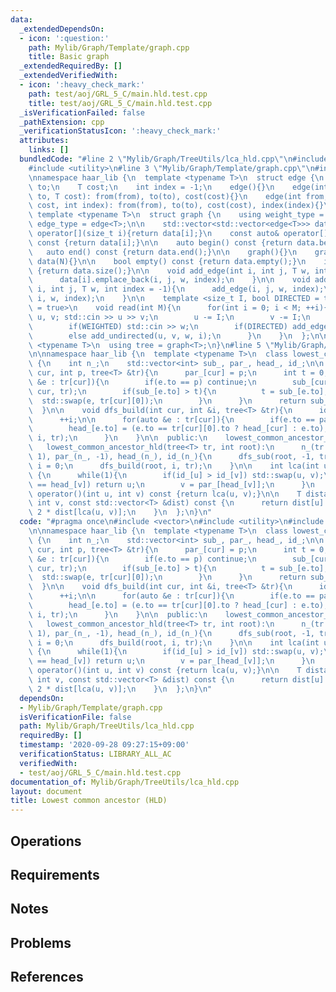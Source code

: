 ```yaml
---
data:
  _extendedDependsOn:
  - icon: ':question:'
    path: Mylib/Graph/Template/graph.cpp
    title: Basic graph
  _extendedRequiredBy: []
  _extendedVerifiedWith:
  - icon: ':heavy_check_mark:'
    path: test/aoj/GRL_5_C/main.hld.test.cpp
    title: test/aoj/GRL_5_C/main.hld.test.cpp
  _isVerificationFailed: false
  _pathExtension: cpp
  _verificationStatusIcon: ':heavy_check_mark:'
  attributes:
    links: []
  bundledCode: "#line 2 \"Mylib/Graph/TreeUtils/lca_hld.cpp\"\n#include <vector>\n\
    #include <utility>\n#line 3 \"Mylib/Graph/Template/graph.cpp\"\n#include <iostream>\n\
    \nnamespace haar_lib {\n  template <typename T>\n  struct edge {\n    int from,\
    \ to;\n    T cost;\n    int index = -1;\n    edge(){}\n    edge(int from, int\
    \ to, T cost): from(from), to(to), cost(cost){}\n    edge(int from, int to, T\
    \ cost, int index): from(from), to(to), cost(cost), index(index){}\n  };\n\n \
    \ template <typename T>\n  struct graph {\n    using weight_type = T;\n    using\
    \ edge_type = edge<T>;\n\n    std::vector<std::vector<edge<T>>> data;\n\n    auto&\
    \ operator[](size_t i){return data[i];}\n    const auto& operator[](size_t i)\
    \ const {return data[i];}\n\n    auto begin() const {return data.begin();}\n \
    \   auto end() const {return data.end();}\n\n    graph(){}\n    graph(int N):\
    \ data(N){}\n\n    bool empty() const {return data.empty();}\n    int size() const\
    \ {return data.size();}\n\n    void add_edge(int i, int j, T w, int index = -1){\n\
    \      data[i].emplace_back(i, j, w, index);\n    }\n\n    void add_undirected(int\
    \ i, int j, T w, int index = -1){\n      add_edge(i, j, w, index);\n      add_edge(j,\
    \ i, w, index);\n    }\n\n    template <size_t I, bool DIRECTED = true, bool WEIGHTED\
    \ = true>\n    void read(int M){\n      for(int i = 0; i < M; ++i){\n        int\
    \ u, v; std::cin >> u >> v;\n        u -= I;\n        v -= I;\n        T w = 1;\n\
    \        if(WEIGHTED) std::cin >> w;\n        if(DIRECTED) add_edge(u, v, w, i);\n\
    \        else add_undirected(u, v, w, i);\n      }\n    }\n  };\n\n  template\
    \ <typename T>\n  using tree = graph<T>;\n}\n#line 5 \"Mylib/Graph/TreeUtils/lca_hld.cpp\"\
    \n\nnamespace haar_lib {\n  template <typename T>\n  class lowest_common_ancestor_hld\
    \ {\n    int n_;\n    std::vector<int> sub_, par_, head_, id_;\n\n    int dfs_sub(int\
    \ cur, int p, tree<T> &tr){\n      par_[cur] = p;\n      int t = 0;\n      for(auto\
    \ &e : tr[cur]){\n        if(e.to == p) continue;\n        sub_[cur] += dfs_sub(e.to,\
    \ cur, tr);\n        if(sub_[e.to] > t){\n          t = sub_[e.to];\n        \
    \  std::swap(e, tr[cur][0]);\n        }\n      }\n      return sub_[cur];\n  \
    \  }\n\n    void dfs_build(int cur, int &i, tree<T> &tr){\n      id_[cur] = i;\n\
    \      ++i;\n\n      for(auto &e : tr[cur]){\n        if(e.to == par_[cur]) continue;\n\
    \        head_[e.to] = (e.to == tr[cur][0].to ? head_[cur] : e.to);\n        dfs_build(e.to,\
    \ i, tr);\n      }\n    }\n\n  public:\n    lowest_common_ancestor_hld(){}\n \
    \   lowest_common_ancestor_hld(tree<T> tr, int root):\n      n_(tr.size()), sub_(n_,\
    \ 1), par_(n_, -1), head_(n_), id_(n_){\n      dfs_sub(root, -1, tr);\n      int\
    \ i = 0;\n      dfs_build(root, i, tr);\n    }\n\n    int lca(int u, int v) const\
    \ {\n      while(1){\n        if(id_[u] > id_[v]) std::swap(u, v);\n        if(head_[u]\
    \ == head_[v]) return u;\n        v = par_[head_[v]];\n      }\n    }\n\n    int\
    \ operator()(int u, int v) const {return lca(u, v);}\n\n    T distance(int u,\
    \ int v, const std::vector<T> &dist) const {\n      return dist[u] + dist[v] -\
    \ 2 * dist[lca(u, v)];\n    }\n  };\n}\n"
  code: "#pragma once\n#include <vector>\n#include <utility>\n#include \"Mylib/Graph/Template/graph.cpp\"\
    \n\nnamespace haar_lib {\n  template <typename T>\n  class lowest_common_ancestor_hld\
    \ {\n    int n_;\n    std::vector<int> sub_, par_, head_, id_;\n\n    int dfs_sub(int\
    \ cur, int p, tree<T> &tr){\n      par_[cur] = p;\n      int t = 0;\n      for(auto\
    \ &e : tr[cur]){\n        if(e.to == p) continue;\n        sub_[cur] += dfs_sub(e.to,\
    \ cur, tr);\n        if(sub_[e.to] > t){\n          t = sub_[e.to];\n        \
    \  std::swap(e, tr[cur][0]);\n        }\n      }\n      return sub_[cur];\n  \
    \  }\n\n    void dfs_build(int cur, int &i, tree<T> &tr){\n      id_[cur] = i;\n\
    \      ++i;\n\n      for(auto &e : tr[cur]){\n        if(e.to == par_[cur]) continue;\n\
    \        head_[e.to] = (e.to == tr[cur][0].to ? head_[cur] : e.to);\n        dfs_build(e.to,\
    \ i, tr);\n      }\n    }\n\n  public:\n    lowest_common_ancestor_hld(){}\n \
    \   lowest_common_ancestor_hld(tree<T> tr, int root):\n      n_(tr.size()), sub_(n_,\
    \ 1), par_(n_, -1), head_(n_), id_(n_){\n      dfs_sub(root, -1, tr);\n      int\
    \ i = 0;\n      dfs_build(root, i, tr);\n    }\n\n    int lca(int u, int v) const\
    \ {\n      while(1){\n        if(id_[u] > id_[v]) std::swap(u, v);\n        if(head_[u]\
    \ == head_[v]) return u;\n        v = par_[head_[v]];\n      }\n    }\n\n    int\
    \ operator()(int u, int v) const {return lca(u, v);}\n\n    T distance(int u,\
    \ int v, const std::vector<T> &dist) const {\n      return dist[u] + dist[v] -\
    \ 2 * dist[lca(u, v)];\n    }\n  };\n}\n"
  dependsOn:
  - Mylib/Graph/Template/graph.cpp
  isVerificationFile: false
  path: Mylib/Graph/TreeUtils/lca_hld.cpp
  requiredBy: []
  timestamp: '2020-09-28 09:27:15+09:00'
  verificationStatus: LIBRARY_ALL_AC
  verifiedWith:
  - test/aoj/GRL_5_C/main.hld.test.cpp
documentation_of: Mylib/Graph/TreeUtils/lca_hld.cpp
layout: document
title: Lowest common ancestor (HLD)
---
```


## Operations

## Requirements

## Notes

## Problems

## References
